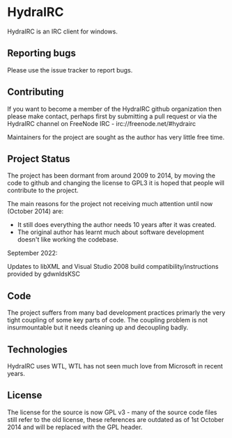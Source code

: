 # HydraIRC

HydraIRC is an IRC client for windows.

## Reporting bugs

Please use the issue tracker to report bugs.

## Contributing

If you want to become a member of the HydraIRC github organization then please make contact, perhaps first by submitting
a pull request or via the HydraIRC channel on FreeNode IRC - irc://freenode.net/#hydrairc

Maintainers for the project are sought as the author has very little free time.

## Project Status

The project has been dormant from around 2009 to 2014, by moving the code to github and changing the license to GPL3
it is hoped that people will contribute to the project.

The main reasons for the project not receiving much attention until now (October 2014) are:

* It still does everything the author needs 10 years after it was created.
* The original author has learnt much about software development doesn't like working the codebase.


September 2022: 

Updates to libXML and Visual Studio 2008 build compatibility/instructions provided by gdwnldsKSC

## Code

The project suffers from many bad development practices primarly the very tight coupling of some key parts of code.
The coupling problem is not insurmountable but it needs cleaning up and decoupling badly.

## Technologies

HydraIRC uses WTL, WTL has not seen much love from Microsoft in recent years.

## License

The license for the source is now GPL v3 - many of the source code files still refer to the old license, these references
are outdated as of 1st October 2014 and will be replaced with the GPL header.


